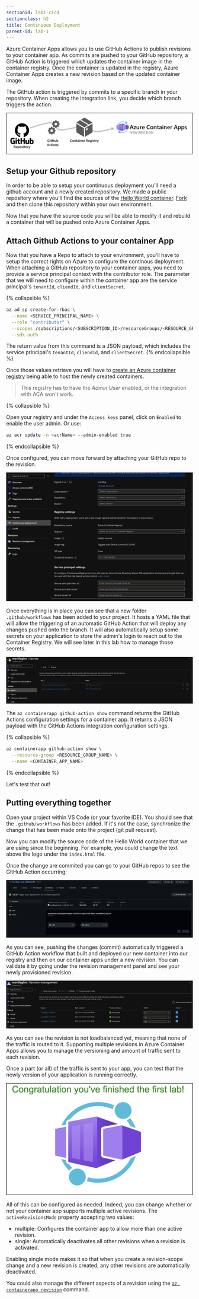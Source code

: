 ```yaml
---
sectionid: lab1-cicd
sectionclass: h2
title: Continuous Deployment
parent-id: lab-1
---
```


Azure Container Apps allows you to use GitHub Actions to publish revisions to your container app. As commits are pushed to your GitHub repository, a GitHub Action is triggered which updates the container image in the container registry. Once the container is updated in the registry, Azure Container Apps creates a new revision based on the updated container image.

The GitHub action is triggered by commits to a specific branch in your repository. When creating the integration link, you decide which branch triggers the action.

![Github Action](/media/lab1/githubactionflow.png)

## Setup your Github repository

In order to be able to setup your continuous deployment you'll need a github account and a newly created repository. We made a public repository where you'll find the sources of the [Hello World container](https://github.com/mavilleg/azurecontainerapps-helloworld). [Fork](https://docs.github.com/en/get-started/quickstart/fork-a-repo) and then clone this repository within your own environment.

Now that you have the source code you will be able to modify it and rebuild a container that will be pushed onto Azure Container Apps.

## Attach Github Actions to your container App

Now that you have a Repo to attach to your environment, you'll have to setup the correct rights on Azure to configure the continous deployment. When attaching a GitHub repository to your container apps, you need to provide a service principal context with the contributor role. The parameter that we will need to configure within the container app are the service principal's `tenantId`, `cliendId`, and `clientSecret`.

{% collapsible %}

``` bash
az ad sp create-for-rbac \
  --name <SERVICE_PRINCIPAL_NAME> \
  --role "contributor" \
  --scopes /subscriptions/<SUBSCRIPTION_ID>/resourceGroups/<RESOURCE_GROUP_NAME> \
  --sdk-auth
  ```

  The return value from this command is a JSON payload, which includes the service principal's `tenantId`, `cliendId`, and `clientSecret`.
  {% endcollapsible %}

Once those values retrieve you will have to [create an Azure container registry](https://docs.microsoft.com/en-us/azure/container-registry/container-registry-get-started-portal#:~:text=%20Quickstart%3A%20Create%20an%20Azure%20container%20registry%20using,must%20log%20in%20to%20the%20registry...%20More%20) being able to host the newly created containers.

> This registry has to have the *Admin User* enabled, or the integration with ACA won't work.

{% collapsible %}

Open your registry and under the `Access keys` panel, click on `Enabled` to enable the user admin. Or use:

``` bash
az acr update -n <acrName> --admin-enabled true
```

{% endcollapsible %}

Once configured, you can move forward by attaching your GitHub repo to the revision.

![Github Action](/media/lab1/githubattach.png)

Once everything is in place you can see that a new folder `.github/workflows` has been added to your project. It hosts a YAML file that will allow the triggering of an automatic GitHub Action that will deploy any changes pushed onto the branch. It will also automatically setup some secrets on your application to store the admin's login to reach out to the Container Registry. We will see later in this lab how to manage those secrets.

![Secret ACR](/media/lab1/secretacr.png)

The `az containerapp github-action show` command returns the GitHub Actions configuration settings for a container app. It returns a JSON payload with the GitHub Actions integration configuration settings.

{% collapsible %}

``` bash
az containerapp github-action show \
  --resource-group <RESOURCE_GROUP_NAME> \
  --name <CONTAINER_APP_NAME>
```

{% endcollapsible %}

Let's test that out!

## Putting everything together

Open your project within VS Code (or your favorite IDE). You should see that the `.github/workflows` has been added. If it's not the case, synchronize the change that has been made onto the project (git pull request).

Now you can modify the source code of the Hello World container that we are using since the beginning. For example, you could change the text above the logo under the `index.html` file.

Once the change are commited you can go to your GitHub repos to see the GitHub Action occurring:

![Github Action process](/media/lab1/action.png)

As you can see, pushing the changes (commit) automatically triggered a GitHub Action workflow that built and deployed our new container into our registry and then on our container apps under a new revision. You can validate it by going under the revision management panel and see your newly provisioned revision.

![Github Action process](/media/lab1/revisionaction.png)

As you can see the revision is not loadbalanced yet, meaning that none of the traffic is routed to it. Supporting multiple revisions in Azure Container Apps allows you to manage the versioning and amount of traffic sent to each revision.

Once a part (or all) of the traffic is sent to your app, you can test that the newly version of your application is running correctly.

![Github Action process](/media/lab1/actionval.png)

All of this can be configured as needed. Indeed, you can change whether or not your container app supports multiple active revisions. The `activeRevisionsMode` property accepting two values:

- multiple: Configures the container app to allow more than one active revision.
- single: Automatically deactivates all other revisions when a revision is activated.

Enabling single mode makes it so that when you create a revision-scope change and a new revision is created, any other revisions are automatically deactivated.

You could also manage the different aspects of a revision using the [`az containerapp revision`](https://docs.microsoft.com/en-us/azure/container-apps/revisions-manage?tabs=bash#list) command.
